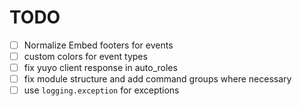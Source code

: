 # TODO

- [ ] Normalize Embed footers for events
- [ ] custom colors for event types
- [ ] fix yuyo client response in auto_roles
- [ ] fix module structure and add command groups where necessary
- [ ] use `logging.exception` for exceptions
